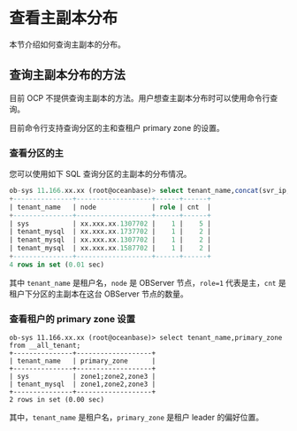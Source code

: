 # 查看主副本分布

本节介绍如何查询主副本的分布。

## 查询主副本分布的方法

目前 OCP 不提供查询主副本的方法。用户想查主副本分布时可以使用命令行查询。

目前命令行支持查询分区的主和查租户 primary zone 的设置。

### 查看分区的主

您可以使用如下 SQL 查询分区的主副本的分布情况。

```sql
ob-sys 11.166.xx.xx (root@oceanbase)> select tenant_name,concat(svr_ip,svr_port) as node,role,count(*) as cnt from __all_virtual_meta_table t1,__all_tenant t2 where t1.role=1 and t1.tenant_id=t2.tenant_id group by t2.tenant_name,concat(t1.svr_ip,t1.svr_port),t1.role;
+---------------+-------------------+------+------+
| tenant_name   | node              | role | cnt  |
+---------------+-------------------+------+------+
| sys           | xx.xxx.xx.1307702 |    1 |    5 |
| tenant_mysql  | xx.xxx.xx.1737702 |    1 |    2 |
| tenant_mysql  | xx.xxx.xx.1307702 |    1 |    2 |
| tenant_mysql  | xx.xxx.xx.1587702 |    1 |    2 |
+---------------+-------------------+------+------+
4 rows in set (0.01 sec)
```

其中 `tenant_name` 是租户名，`node` 是 OBServer 节点，`role=1` 代表是主，`cnt` 是租户下分区的主副本在这台 OBServer 节点的数量。

### 查看租户的 primary zone 设置

```unknow
ob-sys 11.166.xx.xx (root@oceanbase)> select tenant_name,primary_zone from __all_tenant;
+---------------+-------------------+
| tenant_name   | primary_zone      |
+---------------+-------------------+
| sys           | zone1;zone2,zone3 |
| tenant_mysql  | zone1,zone2,zone3 |
+---------------+-------------------+
2 rows in set (0.00 sec)
```

其中，`tenant_name` 是租户名，`primary_zone` 是租户 leader 的偏好位置。
